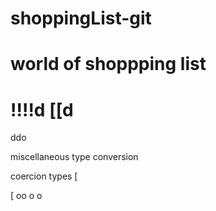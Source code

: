 # shoppingList-git
# world of shoppping list
!!!!d
[[d
===========================
ddo

miscellaneous
type conversion

coercion types 
[

[
oo
o
o
